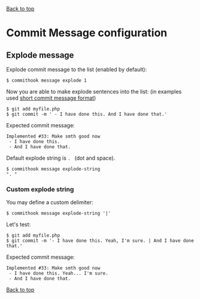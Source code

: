 [Back to top](../README.md)

# Commit Message configuration
## Explode message
Explode commit message to the list (enabled by default):
```shell
$ commithook message explode 1
```

Now you are able to make explode sentences into the list:
(in examples used [short commit message format](commit-msg.md))
```
$ git add myfile.php
$ git commit -m ' - I have done this. And I have done that.'
```
Expected commit message:
```
Implemented #33: Make smth good now
 - I have done this.
 - And I have done that.
```

Default explode string is `. ` (dot and space).
```shell
$ commithook message explode-string
". "
```

### Custom explode string
You may define a custom delimiter:
```shell
$ commithook message explode-string '|'
```
Let's test:
```
$ git add myfile.php
$ git commit -m '- I have done this. Yeah, I'm sure. | And I have done that.'
```
Expected commit message:
```
Implemented #33: Make smth good now
 - I have done this. Yeah... I'm sure.
 - And I have done that.
```

[Back to top](../README.md)
